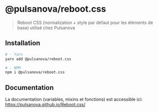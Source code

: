 # @pulsanova/reboot.css

> Reboot CSS (normalization + style par défaut pour les éléments de base) utilisé chez Pulsanova

## Installation

```bash
# - Yarn
yarn add @pulsanova/reboot.css

# - NPM
npm i @pulsanova/reboot.css
```

## Documentation

La documentation (variables, mixins et fonctions) est accessible ici:  
https://pulsanova.github.io/Reboot.css/
